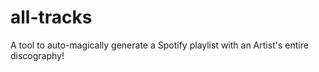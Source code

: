 # all-tracks
A tool to auto-magically generate a Spotify playlist with an Artist's entire discography!
